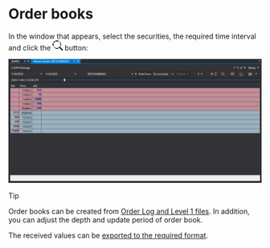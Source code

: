# Order books

In the window that appears, select the securities, the required time interval and click the ![hydra find](../../../../images/hydra_find.png) button:

![hydra export depth](../../../../images/hydra_export_depth.png)

> [!TIP]
> Order books can be created from [Order Log and Level 1 files](../any_market_data_types.md). In addition, you can adjust the depth and update period of order book.

The received values can be [exported to the required format](../export_data.md).
